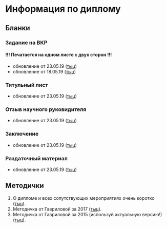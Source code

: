 # Информация по диплому

## Бланки

### Задание на ВКР
#### !!! Печатается на одном листе с двух сторон !!!
- oбновление от 23.05.19 ([тыц](https://drive.google.com/file/d/1_M_ZeCUmxCsiY6CHAArc52LsScdRS2Wk/view?usp=sharing "тыц"))
- обновление от 18.05.19 ([тыц](https://drive.google.com/file/d/1oQjo4i0bGcDUbl8k6fBuxMj6enSSPhas/view?usp=sharing "тыц"))

### Титульный лист
- обновление от 23.05.19 ([тыц](https://drive.google.com/file/d/1KOLxUBGOLkXdHWdX746yauNmDyUiiSbo/view?usp=sharing "тыц"))

### Отзыв научного руковидителя
- обновление от 23.05.19 ([тыц](https://drive.google.com/file/d/1AODb9nu5INF_It8LCcc0iVk141EZRsN_/view?usp=sharing "тыц"))

### Заключение
- обновление от 23.05.19 ([тыц](https://drive.google.com/file/d/1qRfnkH-x0TzHwU5W5bVkxTgP3NbsoBX8/view?usp=sharing "тыц"))

### Раздаточный материал
- обновление от 23.05.19 ([тыц](https://drive.google.com/file/d/1ui7Sq2l4r3GaAU7dIqBTTjBC0PEkj9ej/view?usp=sharing "тыц"))

## Методички
1. О дипломе и всех сопутствующих мероприятиях очень коротко ([тыц](https://drive.google.com/file/d/1czgr2QbbMMd7DcG4d4FFIdN0lSafv3uR/view?usp=sharing "тыц")).
2. Методичка от Гавриловой за 2017 ([тыц](https://drive.google.com/file/d/1HVmBFeEifC7cWTcM-A3QLPkIsc7Bz6_e/view?usp=sharing "тыц")).
3. Методичка от Гавриловой за 2015 (используй актуальную версию!) ([тыц](https://drive.google.com/file/d/1GA6THhqPpC4UMkBAcgLZmyYW1ms5GZEK/view?usp=sharing "тыц")).
